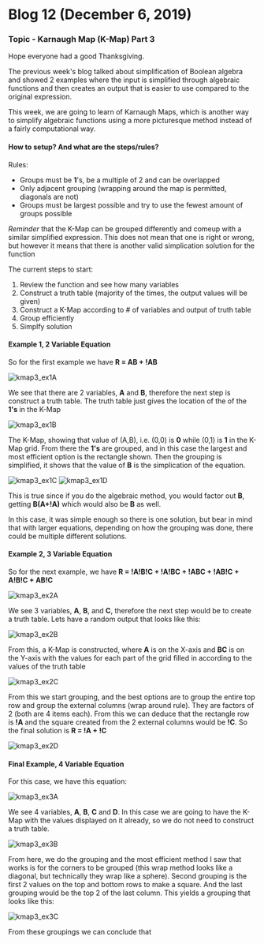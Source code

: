 # Blog 12 (December 6, 2019)

### Topic - Karnaugh Map (K-Map) Part 3

Hope everyone had a good Thanksgiving.

The previous week's blog talked about simplification of Boolean algebra and showed 2 examples where the input is simplified through algebraic functions and then creates an output that is easier to use compared to the original expression. 

This week, we are going to learn of Karnaugh Maps, which is another way to simplify algebraic functions using a more picturesque method instead of a fairly computational way.

#### How to setup? And what are the steps/rules?

Rules:
- Groups must be **1**'s, be a multiple of 2 and can be overlapped
- Only adjacent grouping (wrapping around the map is permitted, diagonals are not)
- Groups must be largest possible and try to use the fewest amount of groups possible

*Reminder* that the K-Map can be grouped differently and comeup with a similar simplified expression.  This does not mean that one is right or wrong, but however it means that there is another valid simplication solution for the function


The current steps to start:
1. Review the function and see how many variables 
2. Construct a truth table (majority of the times, the output values will be given)
3. Construct a K-Map according to # of variables and output of truth table
4. Group efficiently
5. Simplfy solution 

#### Example 1, 2 Variable Equation

So for the first example we have **R = AB + !AB**

![kmap3_ex1A](https://github.com/FurenchiFurai/furenchifurai.github.io/blob/master/images/kmap3_ex1A.png?raw=true)

We see that there are 2 variables, **A** and **B**, therefore the next step is construct a truth table. The truth table just gives the location of the of the **1's** in the K-Map

![kmap3_ex1B](https://github.com/FurenchiFurai/furenchifurai.github.io/blob/master/images/kmap3_ex1B.png?raw=true)

The K-Map, showing that value of (A,B), i.e. (0,0) is **0** while (0,1) is **1** in the K-Map grid.
From there the **1's** are grouped, and in this case the largest and most efficient option is the rectangle shown. Then the grouping is simplified, it shows that the value of **B** is the simplication of the equation.

![kmap3_ex1C](https://github.com/FurenchiFurai/furenchifurai.github.io/blob/master/images/kmap3_ex1C.png?raw=true)
![kmap3_ex1D](https://github.com/FurenchiFurai/furenchifurai.github.io/blob/master/images/kmap3_ex1D.png?raw=true)

This is true since if you do the algebraic method, you would factor out **B**, getting **B(A+!A)** which would also be **B** as well. 

In this case, it was simple enough so there is one solution, but bear in mind that with larger equations, depending on how the grouping was done, there could be multiple different solutions. 

#### Example 2, 3 Variable Equation

So for the next example, we have **R = !A!B!C + !A!BC + !ABC + !AB!C + A!B!C + AB!C**

![kmap3_ex2A](https://github.com/FurenchiFurai/furenchifurai.github.io/blob/master/images/kmap3_ex2A.png?raw=true)

We see 3 variables, **A**, **B**, and **C**, therefore the next step would be to create a truth table. Lets have a random output that looks like this:

![kmap3_ex2B](https://github.com/FurenchiFurai/furenchifurai.github.io/blob/master/images/kmap3_ex2B.png?raw=true)

From this, a K-Map is constructed, where **A** is on the X-axis and **BC** is on the Y-axis with the values for each part of the grid filled in according to the values of the truth table

![kmap3_ex2C](https://github.com/FurenchiFurai/furenchifurai.github.io/blob/master/images/kmap3_ex2C.png?raw=true)

From this we start grouping, and the best options are to group the entire top row and group the external columns (wrap around rule). They are factors of 2 (both are 4 items each).  From this we can deduce that the rectangle row is **!A** and the square created from the 2 external columns would be **!C**. So the final solution is **R = !A + !C**

![kmap3_ex2D](https://github.com/FurenchiFurai/furenchifurai.github.io/blob/master/images/kmap3_ex2D.png?raw=true)

#### Final Example, 4 Variable Equation

For this case, we have this equation:

![kmap3_ex3A](https://github.com/FurenchiFurai/furenchifurai.github.io/blob/master/images/kmap3_ex3A.png?raw=true)

We see 4 variables, **A**, **B**, **C** and **D**.  In this case we are going to have the K-Map with the values displayed on it already, so we do not need to construct a truth table.

![kmap3_ex3B](https://github.com/FurenchiFurai/furenchifurai.github.io/blob/master/images/kmap3_ex3B.png?raw=true)

From here, we do the grouping and the most efficient method I saw that works is for the corners to be grouped (this wrap method looks like a diagonal, but technically they wrap like a sphere). Second grouping is the first 2 values on the top and bottom rows to make a square. And the last grouping would be the top 2 of the last column. This yields a grouping that looks like this:

![kmap3_ex3C](https://github.com/FurenchiFurai/furenchifurai.github.io/blob/master/images/kmap3_ex3C.png?raw=true)

From these groupings we can conclude that  